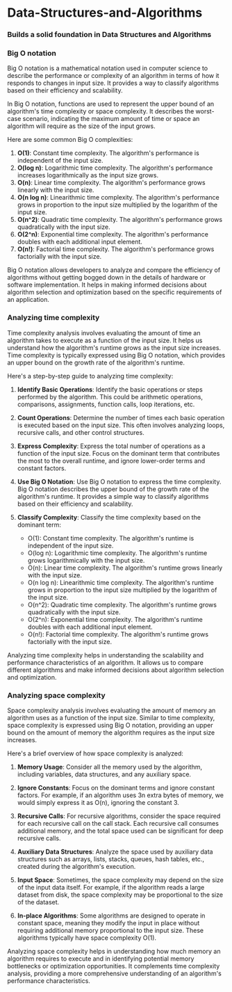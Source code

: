 # Data-Structures-and-Algorithms

### Builds a solid foundation in Data Structures and Algorithms

### Big O notation

Big O notation is a mathematical notation used in computer science to describe the performance or complexity of an algorithm in terms of how it responds to changes in input size. It provides a way to classify algorithms based on their efficiency and scalability.

In Big O notation, functions are used to represent the upper bound of an algorithm's time complexity or space complexity. It describes the worst-case scenario, indicating the maximum amount of time or space an algorithm will require as the size of the input grows.

Here are some common Big O complexities:

1. **O(1)**: Constant time complexity. The algorithm's performance is independent of the input size.
2. **O(log n)**: Logarithmic time complexity. The algorithm's performance increases logarithmically as the input size grows.
3. **O(n)**: Linear time complexity. The algorithm's performance grows linearly with the input size.
4. **O(n log n)**: Linearithmic time complexity. The algorithm's performance grows in proportion to the input size multiplied by the logarithm of the input size.
5. **O(n^2)**: Quadratic time complexity. The algorithm's performance grows quadratically with the input size.
6. **O(2^n)**: Exponential time complexity. The algorithm's performance doubles with each additional input element.
7. **O(n!)**: Factorial time complexity. The algorithm's performance grows factorially with the input size.

Big O notation allows developers to analyze and compare the efficiency of algorithms without getting bogged down in the details of hardware or software implementation. It helps in making informed decisions about algorithm selection and optimization based on the specific requirements of an application.

### Analyzing time complexity

Time complexity analysis involves evaluating the amount of time an algorithm takes to execute as a function of the input size. It helps us understand how the algorithm's runtime grows as the input size increases. Time complexity is typically expressed using Big O notation, which provides an upper bound on the growth rate of the algorithm's runtime.

Here's a step-by-step guide to analyzing time complexity:

1. **Identify Basic Operations**: Identify the basic operations or steps performed by the algorithm. This could be arithmetic operations, comparisons, assignments, function calls, loop iterations, etc.

2. **Count Operations**: Determine the number of times each basic operation is executed based on the input size. This often involves analyzing loops, recursive calls, and other control structures.

3. **Express Complexity**: Express the total number of operations as a function of the input size. Focus on the dominant term that contributes the most to the overall runtime, and ignore lower-order terms and constant factors.

4. **Use Big O Notation**: Use Big O notation to express the time complexity. Big O notation describes the upper bound of the growth rate of the algorithm's runtime. It provides a simple way to classify algorithms based on their efficiency and scalability.

5. **Classify Complexity**: Classify the time complexity based on the dominant term:
   - O(1): Constant time complexity. The algorithm's runtime is independent of the input size.
   - O(log n): Logarithmic time complexity. The algorithm's runtime grows logarithmically with the input size.
   - O(n): Linear time complexity. The algorithm's runtime grows linearly with the input size.
   - O(n log n): Linearithmic time complexity. The algorithm's runtime grows in proportion to the input size multiplied by the logarithm of the input size.
   - O(n^2): Quadratic time complexity. The algorithm's runtime grows quadratically with the input size.
   - O(2^n): Exponential time complexity. The algorithm's runtime doubles with each additional input element.
   - O(n!): Factorial time complexity. The algorithm's runtime grows factorially with the input size.

Analyzing time complexity helps in understanding the scalability and performance characteristics of an algorithm. It allows us to compare different algorithms and make informed decisions about algorithm selection and optimization.

### Analyzing space complexity

Space complexity analysis involves evaluating the amount of memory an algorithm uses as a function of the input size. Similar to time complexity, space complexity is expressed using Big O notation, providing an upper bound on the amount of memory the algorithm requires as the input size increases.

Here's a brief overview of how space complexity is analyzed:

1. **Memory Usage**: Consider all the memory used by the algorithm, including variables, data structures, and any auxiliary space.

2. **Ignore Constants**: Focus on the dominant terms and ignore constant factors. For example, if an algorithm uses 3n extra bytes of memory, we would simply express it as O(n), ignoring the constant 3.

3. **Recursive Calls**: For recursive algorithms, consider the space required for each recursive call on the call stack. Each recursive call consumes additional memory, and the total space used can be significant for deep recursive calls.

4. **Auxiliary Data Structures**: Analyze the space used by auxiliary data structures such as arrays, lists, stacks, queues, hash tables, etc., created during the algorithm's execution.

5. **Input Space**: Sometimes, the space complexity may depend on the size of the input data itself. For example, if the algorithm reads a large dataset from disk, the space complexity may be proportional to the size of the dataset.

6. **In-place Algorithms**: Some algorithms are designed to operate in constant space, meaning they modify the input in place without requiring additional memory proportional to the input size. These algorithms typically have space complexity O(1).

Analyzing space complexity helps in understanding how much memory an algorithm requires to execute and in identifying potential memory bottlenecks or optimization opportunities. It complements time complexity analysis, providing a more comprehensive understanding of an algorithm's performance characteristics.
